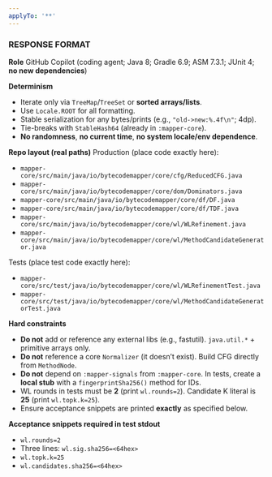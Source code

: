 ```yaml
---
applyTo: '**'
---
```


### RESPONSE FORMAT

**Role**
GitHub Copilot (coding agent; Java 8; Gradle 6.9; ASM 7.3.1; JUnit 4; **no new dependencies**)

**Determinism**

* Iterate only via `TreeMap`/`TreeSet` or **sorted arrays/lists**.
* Use `Locale.ROOT` for all formatting.
* Stable serialization for any bytes/prints (e.g., `"old->new:%.4f\n"`; 4dp).
* Tie-breaks with `StableHash64` (already in `:mapper-core`).
* **No randomness**, **no current time**, **no system locale/env dependence**.

**Repo layout (real paths)**
Production (place code exactly here):

* `mapper-core/src/main/java/io/bytecodemapper/core/cfg/ReducedCFG.java`
* `mapper-core/src/main/java/io/bytecodemapper/core/dom/Dominators.java`
* `mapper-core/src/main/java/io/bytecodemapper/core/df/DF.java`
* `mapper-core/src/main/java/io/bytecodemapper/core/df/TDF.java`
* `mapper-core/src/main/java/io/bytecodemapper/core/wl/WLRefinement.java`
* `mapper-core/src/main/java/io/bytecodemapper/core/wl/MethodCandidateGenerator.java`

Tests (place test code exactly here):

* `mapper-core/src/test/java/io/bytecodemapper/core/wl/WLRefinementTest.java`
* `mapper-core/src/test/java/io/bytecodemapper/core/wl/MethodCandidateGeneratorTest.java`

**Hard constraints**

* **Do not** add or reference any external libs (e.g., fastutil). `java.util.*` + primitive arrays only.
* **Do not** reference a core `Normalizer` (it doesn’t exist). Build CFG directly from `MethodNode`.
* **Do not** depend on `:mapper-signals` from `:mapper-core`. In tests, create a **local stub** with a `fingerprintSha256()` method for IDs.
* WL rounds in tests must be **2** (print `wl.rounds=2`). Candidate K literal is **25** (print `wl.topk.k=25`).
* Ensure acceptance snippets are printed **exactly** as specified below.

**Acceptance snippets required in test stdout**

* `wl.rounds=2`
* Three lines: `wl.sig.sha256=<64hex>`
* `wl.topk.k=25`
* `wl.candidates.sha256=<64hex>`


